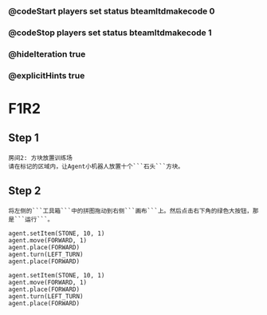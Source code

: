 ### @codeStart players set status bteamltdmakecode 0
### @codeStop players set status bteamltdmakecode 1


### @hideIteration true
### @explicitHints true

# F1R2

## Step 1
    房间2: 方块放置训练场
    请在标记的区域内，让Agent小机器人放置十个```石头```方块。
    
## Step 2
    将左侧的```工具箱```中的拼图拖动到右侧```画布```上。然后点击右下角的绿色大按钮，那是```运行```。

```ghost
agent.setItem(STONE, 10, 1)
agent.move(FORWARD, 1)
agent.place(FORWARD)
agent.turn(LEFT_TURN)
agent.place(FORWARD)

```

```template
agent.setItem(STONE, 10, 1)
agent.move(FORWARD, 1)
agent.place(FORWARD)
agent.turn(LEFT_TURN)
agent.place(FORWARD)


```

```package
```
